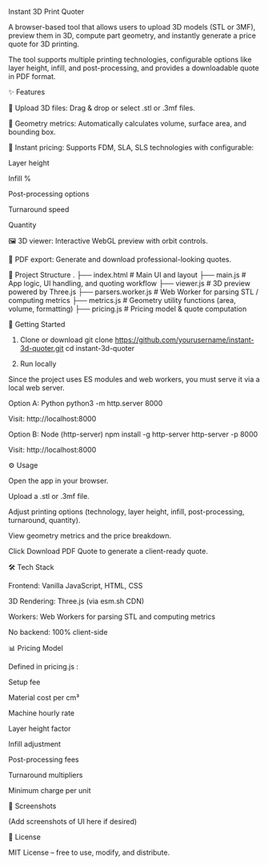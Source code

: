 Instant 3D Print Quoter

A browser-based tool that allows users to upload 3D models (STL or 3MF), preview them in 3D, compute part geometry, and instantly generate a price quote for 3D printing.

The tool supports multiple printing technologies, configurable options like layer height, infill, and post-processing, and provides a downloadable quote in PDF format.

✨ Features

📂 Upload 3D files: Drag & drop or select .stl or .3mf files.

📐 Geometry metrics: Automatically calculates volume, surface area, and bounding box.

💸 Instant pricing: Supports FDM, SLA, SLS technologies with configurable:

Layer height

Infill %

Post-processing options

Turnaround speed

Quantity

🖼️ 3D viewer: Interactive WebGL preview with orbit controls.

📑 PDF export: Generate and download professional-looking quotes.

📂 Project Structure
.
├── index.html          # Main UI and layout
├── main.js             # App logic, UI handling, and quoting workflow
├── viewer.js           # 3D preview powered by Three.js
├── parsers.worker.js   # Web Worker for parsing STL / computing metrics
├── metrics.js          # Geometry utility functions (area, volume, formatting)
├── pricing.js          # Pricing model & quote computation

🚀 Getting Started
1. Clone or download
git clone https://github.com/yourusername/instant-3d-quoter.git
cd instant-3d-quoter

2. Run locally

Since the project uses ES modules and web workers, you must serve it via a local web server.

Option A: Python
python3 -m http.server 8000


Visit: http://localhost:8000

Option B: Node (http-server)
npm install -g http-server
http-server -p 8000


Visit: http://localhost:8000

⚙️ Usage

Open the app in your browser.

Upload a .stl or .3mf file.

Adjust printing options (technology, layer height, infill, post-processing, turnaround, quantity).

View geometry metrics and the price breakdown.

Click Download PDF Quote to generate a client-ready quote.

🛠️ Tech Stack

Frontend: Vanilla JavaScript, HTML, CSS

3D Rendering: Three.js
 (via esm.sh CDN)

Workers: Web Workers for parsing STL and computing metrics

No backend: 100% client-side

📊 Pricing Model

Defined in pricing.js
:

Setup fee

Material cost per cm³

Machine hourly rate

Layer height factor

Infill adjustment

Post-processing fees

Turnaround multipliers

Minimum charge per unit

📸 Screenshots

(Add screenshots of UI here if desired)

📄 License

MIT License – free to use, modify, and distribute.
